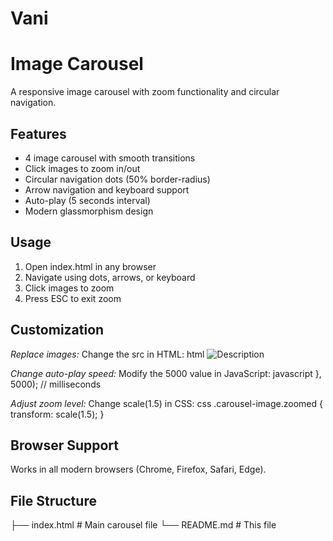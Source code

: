 # Vani
# Image Carousel
A responsive image carousel with zoom functionality and circular navigation.
## Features
- 4 image carousel with smooth transitions
- Click images to zoom in/out
- Circular navigation dots (50% border-radius)
- Arrow navigation and keyboard support
- Auto-play (5 seconds interval)
- Modern glassmorphism design
## Usage
1. Open index.html in any browser
2. Navigate using dots, arrows, or keyboard
3. Click images to zoom
4. Press ESC to exit zoom
## Customization

*Replace images:* Change the src in HTML:
html
<img src="your-image.jpg" alt="Description" class="carousel-image">


*Change auto-play speed:* Modify the 5000 value in JavaScript:
javascript
}, 5000); // milliseconds


*Adjust zoom level:* Change scale(1.5) in CSS:
css
.carousel-image.zoomed {
    transform: scale(1.5);
}

## Browser Support
Works in all modern browsers (Chrome, Firefox, Safari, Edge).
## File Structure

├── index.html    # Main carousel file
└── README.md     # This file
